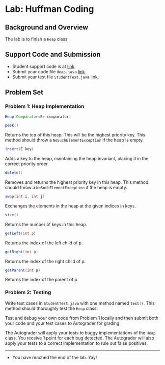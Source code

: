 # Lab: Huffman Coding

## Background and Overview

The lab is to finish a `Heap` class

## Support Code and Submission

+ Student support code is at [link](https://github.com/IUDataStructuresCourse/HuffmanCoding-student-support-code/).
+ Submit your code file `Heap.java` [link](https://autograder.luddy.indiana.edu/web/project/1412).
+ Submit your test file `StudentTest.java` [link](https://autograder.luddy.indiana.edu/web/project/1413).


## Problem Set

### Problem 1: Heap Implementation

  ```java
  Heap(Comparator<E> comparator) 
  ```

  
  
  ```java
  peek()
  ```

  Returns the top of this heap. This will be the highest priority key. This method should throw a `NoSuchElementException` if the heap is empty.


  ```java
  insert(E key) 
  ```
  Adds a key to the heap, maintaining the heap invariant, placing it in the correct priority order.

  
  ```java
  delete() 
  ```

  Removes and returns the highest priority key in this heap.   This method should throw a `NoSuchElementException` if the heap is empty.
  
  ```java
  swap(int i, int j) 
  ```

  Exchanges the elements in the heap at the given indices in keys.
  
  ```java
  size()
  ```

  Returns the number of keys in this heap.
  
  ```java
  getLeft(int p)
  ```

  Returns the index of the left child of p.

  ```java
  getRight(int p)
  ```

  Returns the index of the right child of p.
  
  ```java
  getParent(int p) 
  ```

  Returns the index of the parent of p.

### Problem 2: Testing

Write test cases in `StudentTest.java` with one method named `test()`.
This method should thoroughly test the `Heap` class.

Test and debug your own code from Problem 1 locally and then submit both your code
and your test cases to Autograder for grading.

The Autograder will apply your tests to buggy implementations of the
`Heap` class. You receive 1 point for each bug detected.
The Autograder will also apply your tests to a correct implementation
to rule out false positives.

-----------------

* You have reached the end of the lab. Yay!
